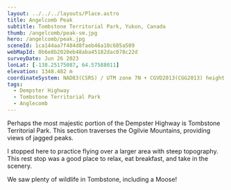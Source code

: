```yaml
---
layout: ../../../layouts/Place.astro
title: Angelcomb Peak
subtitle: Tombstone Territorial Park, Yukon, Canada
thumb: /angelcomb/peak-sm.jpg
hero: /angelcomb/peak.jpg
sceneId: 1ca144aa7f484d8faeb46a10c685a509
webMapId: 0b6e8b2020eb48aba45182dac078c22d
surveyDate: Jun 26 2023
lonLat: [-138.25175087, 64.57588011]
elevation: 1348.482 m
coordinateSystem: NAD83(CSRS) / UTM zone 7N + CGVD2013(CGG2013) height
tags:
  - Dempster Highway
  - Tombstone Territorial Park
  - Anglecomb
---
```


Perhaps the most majestic portion of the Dempster Highway is Tombstone Territorial Park. This section traverses the Ogilvie Mountains, providing views of jagged peaks.

I stopped here to practice flying over a larger area with steep topography. This rest stop was a good place to relax, eat breakfast, and take in the scenery.

We saw plenty of wildlife in Tombstone, including a Moose!
